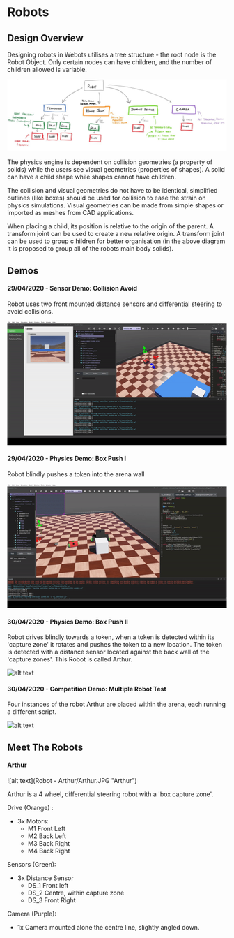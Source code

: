 # Robots

## Design Overview

Designing robots in Webots utilises a tree structure - the root node is the Robot Object. 
Only certain nodes can have children, and the number of children allowed is variable. 

![alt text](SimplifiedStructure.JPG "Structure")

The physics engine is dependent on collision geometries (a property of solids)
while the users see visual geometries (properties of shapes). A solid can have a child 
shape while shapes cannot have children.

The collision and visual geometries do not have to be identical, simplified outlines
 (like boxes) should be used for collision to ease the strain on physics simulations. 
 Visual geometries can be made from simple shapes or imported as meshes from CAD applications.
 
When placing a child, its position is relative to the origin of the parent. A transform 
joint can be used to create a new relative origin. A transform joint can be used to group c
hildren for better organisation (in the above diagram it is proposed to group all of the 
robots main body solids).


## Demos

#### 29/04/2020 - Sensor Demo: Collision Avoid
Robot uses two front mounted distance sensors and differential steering to avoid collisions.

![alt text](demos/distanceSensor1.gif "Distance Sensor")


#### 29/04/2020 - Physics Demo: Box Push I
Robot blindly pushes a token into the arena wall

![alt text](demos/boxPush1.gif "Box Push")

#### 30/04/2020 - Physics Demo: Box Push II
Robot drives blindly towards a token, when a token is detected within its 'capture zone' it rotates and pushes the token to a new location. The token is detected with a distance sensor located against the back wall of the 'capture zones'. This Robot is called Arthur.

![alt text](demos/ArthurPushWithSensor1.gif "Box Push II")

#### 30/04/2020 - Competition Demo: Multiple Robot Test
Four instances of the robot Arthur are placed within the arena, each running a different script.

![alt text](demos/4Robots.gif "Box Push")
 

## Meet The Robots

#### Arthur
![alt text](Robot - Arthur/Arthur.JPG "Arthur")

Arthur is a 4 wheel, differential steering robot with a 'box capture zone'.

Drive (Orange) :
- 3x Motors:
	- M1 Front Left
	- M2 Back Left
	- M3 Back Right
	- M4 Back Right

Sensors (Green):
- 3x Distance Sensor 
	- DS_1  Front left
	- DS_2  Centre, within capture zone
	- DS_3  Front Right

Camera (Purple):
- 1x Camera mounted alone the centre line, slightly angled down.

